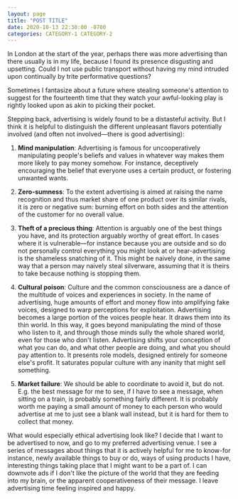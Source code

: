 ```yaml
---
layout: page
title: "POST TITLE"
date: 2020-10-13 22:30:00 -0700
categories: CATEGORY-1 CATEGORY-2
---
```

In London at the start of the year, perhaps there was more advertising than there usually is in my life, because I found its presence disgusting and upsetting. Could I not use public transport without having my mind intruded upon continually by trite performative questions?

Sometimes I fantasize about a future where stealing someone's attention to suggest for the fourteenth time that they watch your awful-looking play is rightly looked upon as akin to picking their pocket.

Stepping back, advertising is widely found to be a distasteful activity. But I think it is helpful to distinguish the different unpleasant flavors potentially involved (and often not involved—there is good advertising):
1. **Mind manipulation**: Advertising is famous for uncooperatively manipulating people's beliefs and values in whatever way makes them more likely to pay money somehow. For instance, deceptively encouraging the belief that everyone uses a certain product, or fostering unwanted wants.

2. **Zero-sumness**: To the extent advertising is aimed at raising the name recognition and thus market share of one product over its similar rivals, it is zero or negative sum: burning effort on both sides and the attention of the customer for no overall value.

3. **Theft of a precious thing**: Attention is arguably one of the best things you have, and its protection arguably worthy of great effort. In cases where it is vulnerable—for instance because you are outside and so do not personally control everything you might look at or hear-advertising is the shameless snatching of it. This might be naively done, in the same way that a person may naively steal silverware, assuming that it is theirs to take because nothing is stopping them.

4. **Cultural poison**: Culture and the common consciousness are a dance of the multitude of voices and experiences in society. In the name of advertising, huge amounts of effort and money flow into amplifying fake voices, designed to warp perceptions for exploitation. Advertising becomes a large portion of the voices people hear. It draws them into its thin world. In this way, it goes beyond manipulating the mind of those who listen to it, and through those minds sully the whole shared world, even for those who don't listen. Advertising shifts your conception of what you can do, and what other people are doing, and what you should pay attention to. It presents role models, designed entirely for someone else's profit. It saturates popular culture with any inanity that might sell something.

5. **Market failure**: We should be able to coordinate to avoid it, but do not. E.g. the best message for me to see, if I have to see a message, when sitting on a train, is probably something fairly different. It is probably worth me paying a small amount of money to each person who would advertise at me to just see a blank wall instead, but it is hard for them to collect that money.

What would especially ethical advertising look like? I decide that I want to be advertised to now, and go to my preferred advertising venue. I see a series of messages about things that it is actively helpful for me to know-for instance, newly available things to buy or do, ways of using products I have, interesting things taking place that I might want to be a part of. I can downvote ads if I don't like the picture of the world that they are feeding into my brain, or the apparent cooperativeness of their message. I leave advertising time feeling inspired and happy.
